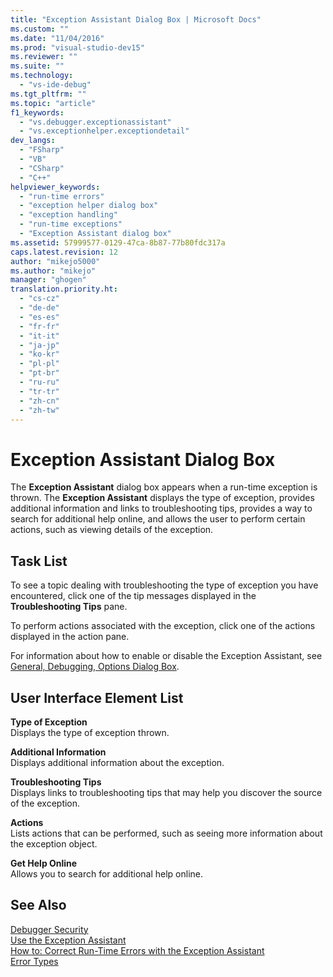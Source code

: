 ```yaml
---
title: "Exception Assistant Dialog Box | Microsoft Docs"
ms.custom: ""
ms.date: "11/04/2016"
ms.prod: "visual-studio-dev15"
ms.reviewer: ""
ms.suite: ""
ms.technology: 
  - "vs-ide-debug"
ms.tgt_pltfrm: ""
ms.topic: "article"
f1_keywords: 
  - "vs.debugger.exceptionassistant"
  - "vs.exceptionhelper.exceptiondetail"
dev_langs: 
  - "FSharp"
  - "VB"
  - "CSharp"
  - "C++"
helpviewer_keywords: 
  - "run-time errors"
  - "exception helper dialog box"
  - "exception handling"
  - "run-time exceptions"
  - "Exception Assistant dialog box"
ms.assetid: 57999577-0129-47ca-8b87-77b80fdc317a
caps.latest.revision: 12
author: "mikejo5000"
ms.author: "mikejo"
manager: "ghogen"
translation.priority.ht: 
  - "cs-cz"
  - "de-de"
  - "es-es"
  - "fr-fr"
  - "it-it"
  - "ja-jp"
  - "ko-kr"
  - "pl-pl"
  - "pt-br"
  - "ru-ru"
  - "tr-tr"
  - "zh-cn"
  - "zh-tw"
---
```

# Exception Assistant Dialog Box
The **Exception Assistant** dialog box appears when a run-time exception is thrown. The **Exception Assistant** displays the type of exception, provides additional information and links to troubleshooting tips, provides a way to search for additional help online, and allows the user to perform certain actions, such as viewing details of the exception.  
  
## Task List  
 To see a topic dealing with troubleshooting the type of exception you have encountered, click one of the tip messages displayed in the **Troubleshooting Tips** pane.  
  
 To perform actions associated with the exception, click one of the actions displayed in the action pane.  
  
 For information about how to enable or disable the Exception Assistant, see [General, Debugging, Options Dialog Box](../debugger/general-debugging-options-dialog-box.md).  
  
## User Interface Element List  
 **Type of Exception**  
 Displays the type of exception thrown.  
  
 **Additional Information**  
 Displays additional information about the exception.  
  
 **Troubleshooting Tips**  
 Displays links to troubleshooting tips that may help you discover the source of the exception.  
  
 **Actions**  
 Lists actions that can be performed, such as seeing more information about the exception object.  
  
 **Get Help Online**  
 Allows you to search for additional help online.  
  
## See Also  
 [Debugger Security](../debugger/debugger-security.md)   
 [Use the Exception Assistant](../Topic/How%20to:%20Use%20the%20Exception%20Assistant.md)   
 [How to: Correct Run-Time Errors with the Exception Assistant](../Topic/How%20to:%20Correct%20Run-Time%20Errors%20with%20the%20Exception%20Assistant.md)   
 [Error Types](/dotnet/visual-basic/programming-guide/language-features/error-types)